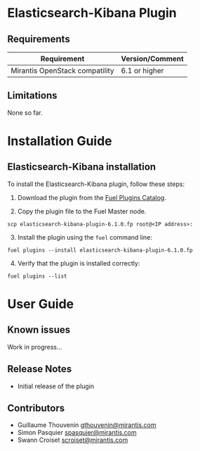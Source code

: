 Elasticsearch-Kibana Plugin
===========================

Requirements
------------

| Requirement                    | Version/Comment |
|--------------------------------|-----------------|
| Mirantis OpenStack compatility | 6.1 or higher   |


Limitations
-----------

None so far.

Installation Guide
==================

**Elasticsearch-Kibana** installation
-------------------------------------


To install the Elasticsearch-Kibana plugin, follow these steps:

1. Download the plugin from the [Fuel Plugins
   Catalog](https://software.mirantis.com/download-mirantis-openstack-fuel-plug-ins/).

2. Copy the plugin file to the Fuel Master node.
```
scp elasticsearch-kibana-plugin-6.1.0.fp root@<IP address>:
```
3. Install the plugin using the `fuel` command line:
```
fuel plugins --install elasticsearch-kibana-plugin-6.1.0.fp
```
4. Verify that the plugin is installed correctly:
```
fuel plugins --list
```

User Guide
==========

Known issues
------------

Work in progress...

Release Notes
-------------

* Initial release of the plugin

Contributors
------------

* Guillaume Thouvenin <gthouvenin@mirantis.com>
* Simon Pasquier <spasquier@mirantis.com>
* Swann Croiset <scroiset@mirantis.com>
